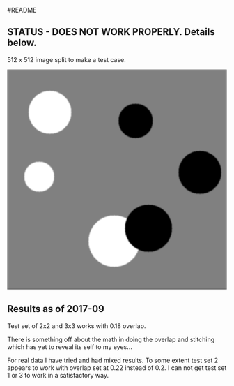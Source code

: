 #README

## STATUS - DOES NOT WORK PROPERLY. Details below. 

512 x 512 image split to make a test case.

![alt text](./testSet/circlesBrightDark.png?raw=true "Test image")

## Results as of 2017-09

Test set of 2x2 and 3x3 works with 0.18 overlap.

There is something off about the math in doing the overlap and stitching which has yet to reveal its self to my eyes...

For real data I have tried and had mixed results. To some extent test set 2 appears to work with overlap set at 0.22 instead of 0.2. I can not get test set 1 or 3 to work in a satisfactory way.